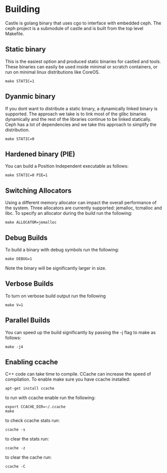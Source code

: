 # Building

Castle is golang binary that uses cgo to interface with embedded ceph. The ceph 
project is a submodule of castle and is built from the top level Makefile.

## Static binary

This is the easiest option and produced static binaries for castled and tools. These
binaries can easily be used inside minimal or scratch containers, or run on minimal
linux distributions like CoreOS.

```
make STATIC=1
```

## Dyanmic binary

If you dont want to distribute a static binary, a dynamically linked binary is 
supported. The approach we take is to link most of the glibc binaries dynamically
and the rest of the libraries continue to be linked statically. Ceph has a lot
of dependencies and we take this approach to simplify the distribution.

```
make STATIC=0
```

## Hardened binary (PIE)

You can build a Position Independent executable as follows:

```
make STATIC=0 PIE=1
```

## Switching Allocators

Using a different memory allocator can impact the overall performance of the system. 
Three allocators are currently supported: jemalloc, tcmalloc and libc. To specify
an allocator during the build run the following:

```
make ALLOCATOR=jemalloc
```

## Debug Builds

To build a binary with debug symbols run the following:

```
make DEBUG=1
```

Note the binary will be significantly larger in size.

## Verbose Builds

To turn on verbose build output run the following

```
make V=1
```

## Parallel Builds

You can speed up the build significantly by passing the -j flag to make as follows:

```
make -j4
```

## Enabling ccache

C++ code can take time to compile. CCache can increase the speed of compilation. To
enable make sure you have ccache installed:

```
apt-get install ccache
```

to run with ccache enable run the following:

```
export CCACHE_DIR=~/.ccache
make
```

to check ccache stats run:

```
ccache -s
```

to clear the stats run:

```
ccache -z
```

to clear the cache run:

```
ccache -C
```
